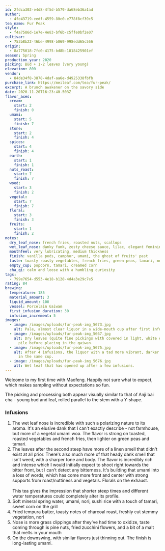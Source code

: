 ```yaml
---
id: 2fdca302-e4d8-4f5d-b579-da68eb36a1ad
author:
  - 4fe43719-eedf-4559-80c0-e778f8cf39c5
tea_name: Fur Peak
style:
  - f4a7586d-1e7e-4e83-bf6b-c5ffe0bf2e07
cultivar:
  - 753b8b22-46be-4998-b069-998edd65c566
origin:
  - 8a775018-7fc0-4175-bd8b-1818425901ef
season: Spring
production_year: 2020
picking: Bud + 1-2 leaves (very young)
elevation: 800
vendor:
  - 84de34f8-3878-4daf-aa6e-d4925338fbfb
purchase_link: https://meileaf.com/tea/fur-peak/
excerpt: A brunch awakener on the savory side
date: 2020-11-20T16:23:40.503Z
flavor_axes:
  cream:
    start: 2
    finish: 0
  umami:
    start: 5
    finish: 7
  stone:
    start: 2
    finish: 4
  spices:
    start: 4
    finish: 4
  earth:
    start: 1
    finish: 1
  nuts_roast:
    start: 7
    finish: 7
  wood:
    start: 3
    finish: 2
  vegetal:
    start: 7
    finish: 7
  floral:
    start: 3
    finish: 3
  fruits:
    start: 1
    finish: 2
notes:
  dry_leaf_nose: french fries, roasted nuts, scallops
  wet_leaf_nose: danky funk, zesty cheese sauce, lilac, elegant feminine perfume
  mouthfeel: very lubricating, medium thickness
  finish: vanilla pods, camphor, umami, the ghost of fruits' past
  taste: toasty roasty vegetables, french fries, green peas, tamari, nori
  empty_cup: popcorn, tamari, creamed corn
  cha_qi: calm and loose with a humbling curiosity
tags:
  - 799e7654-d553-4e18-b128-4d4a3e29c7e5
rating: 84
brewing:
  temperature: 185
  material_amount: 3
  liquid_amount: 100
  vessel: Porcelain Gaiwan
  first_infusion_duration: 30
  infusion_increment: 5
images:
  - image: /images/uploads/fur-peak-img_5673.jpg
    alt: Pale, almost clear liquor in a wide-mouth cup after first infusion.
  - image: /images/uploads/fur-peak-img_5667.jpg
    alt: Dry leaves (quite fine pickings with covered in light, white downey) in a
      pile before placing in the gaiwan.
  - image: /images/uploads/fur-peak-img_5675.jpg
    alt: After 4 infusions, the liquor with a tad more vibrant, darker color. Still
      in the same cup.
  - image: /images/uploads/fur-peak-img_5676.jpg
    alt: Wet leaf that has opened up after a few infusions.
---
```

Welcome to my first time with Maofeng. Happily not sure what to expect, which makes sampling without expectations so fun.

The picking and processing both appear visually similar to that of Anji bai cha - young bud and leaf, rolled parallel to the stem with a Y-shape.

### Infusions

1. The wet leaf nose is incredible with such a polarizing nature to its aroma. It's an elusive dank that I can't exactly describe - not farmhouse, but more of a vegetal umami woa. The flavor is strong on toasted, roasted vegetables and french fries, then lighter on green peas and tamari.
2. The leaves after the second steep have more of a linen smell that didn't exist at all prior. There's also much more of that heady dank smell that isn't weed, with a sharper tone and body. The flavor is incredibly rich and intense which I would initially expect to shoot right towards the bitter front, but I can't detect any bitterness. It's building that umami into a loss of words, which has come more front and center with strong supports from roast/nuttiness and vegetals. Florals on the exhaust.\
   \
   This tea gives the impression that shorter steep times and different water temperatures could completely alter its profile.
3. Soft mineral spring water, umami, nori, sushi rice with a touch of tamari, sweet corn on the grill
4. Fried tempura batter, toasty notes of charcoal roast, freshly cut stemmy vegetation, nori
5. Nose is more grass clippings after they've had time to oxidize, taste coming through is pine nuts, fried zucchini flowers, and a bit of a malt that melts in your mouth
6. On the downswing, with similar flavors just thinning out. The finish is long-lasting umami.